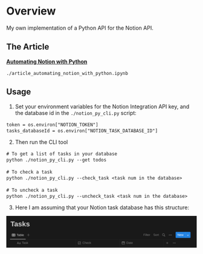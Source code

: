 # Overview
My own implementation of a Python API for the Notion API.

## The Article

**[Automating Notion with Python](https://medium.com/@lucas-soares/automating-notion-with-python-abe3b1de2902)**

```
./article_automating_notion_with_python.ipynb
```

## Usage

1. Set your environment variables for the Notion Integration API key, and the database id in the `./notion_py_cli.py` script:

```
token = os.environ["NOTION_TOKEN"]
tasks_databaseId = os.environ["NOTION_TASK_DATABASE_ID"]
```

2. Then run the CLI tool
```
# To get a list of tasks in your database
python ./notion_py_cli.py --get todos

# To check a task
python ./notion_py_cli.py --check_task <task num in the database>

# To uncheck a task
python ./notion_py_cli.py --uncheck_task <task num in the database>
```
3. Here I am assuming that your Notion task database has this structure:

![](2023-02-12-20-23-32.png)





